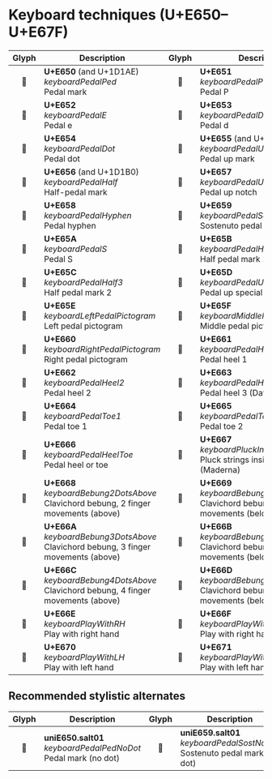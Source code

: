 Keyboard techniques (U+E650–U+E67F)
===================================

| **Glyph** | **Description** | **Glyph** | **Description**
| :-------: | --------------- | :-------: | ---------------
|<span class="bravura_large">&#xe650;</span> | **U+E650** (and U+1D1AE)<br/>*keyboardPedalPed*<br/>Pedal mark | <span class="bravura_large">&#xe651;</span> | **U+E651**<br/>*keyboardPedalP*<br/>Pedal P
|<span class="bravura_large">&#xe652;</span> | **U+E652**<br/>*keyboardPedalE*<br/>Pedal e | <span class="bravura_large">&#xe653;</span> | **U+E653**<br/>*keyboardPedalD*<br/>Pedal d
|<span class="bravura_large">&#xe654;</span> | **U+E654**<br/>*keyboardPedalDot*<br/>Pedal dot | <span class="bravura_large">&#xe655;</span> | **U+E655** (and U+1D1AF)<br/>*keyboardPedalUp*<br/>Pedal up mark
|<span class="bravura_large">&#xe656;</span> | **U+E656** (and U+1D1B0)<br/>*keyboardPedalHalf*<br/>Half-pedal mark | <span class="bravura_large">&#xe657;</span> | **U+E657**<br/>*keyboardPedalUpNotch*<br/>Pedal up notch
|<span class="bravura_large">&#xe658;</span> | **U+E658**<br/>*keyboardPedalHyphen*<br/>Pedal hyphen | <span class="bravura_large">&#xe659;</span> | **U+E659**<br/>*keyboardPedalSost*<br/>Sostenuto pedal mark
|<span class="bravura_large">&#xe65a;</span> | **U+E65A**<br/>*keyboardPedalS*<br/>Pedal S | <span class="bravura_large">&#xe65b;</span> | **U+E65B**<br/>*keyboardPedalHalf2*<br/>Half pedal mark 1
|<span class="bravura_large">&#xe65c;</span> | **U+E65C**<br/>*keyboardPedalHalf3*<br/>Half pedal mark 2 | <span class="bravura_large">&#xe65d;</span> | **U+E65D**<br/>*keyboardPedalUpSpecial*<br/>Pedal up special
|<span class="bravura_large">&#xe65e;</span> | **U+E65E**<br/>*keyboardLeftPedalPictogram*<br/>Left pedal pictogram | <span class="bravura_large">&#xe65f;</span> | **U+E65F**<br/>*keyboardMiddlePedalPictogram*<br/>Middle pedal pictogram
|<span class="bravura_large">&#xe660;</span> | **U+E660**<br/>*keyboardRightPedalPictogram*<br/>Right pedal pictogram | <span class="bravura_large">&#xe661;</span> | **U+E661**<br/>*keyboardPedalHeel1*<br/>Pedal heel 1
|<span class="bravura_large">&#xe662;</span> | **U+E662**<br/>*keyboardPedalHeel2*<br/>Pedal heel 2 | <span class="bravura_large">&#xe663;</span> | **U+E663**<br/>*keyboardPedalHeel3*<br/>Pedal heel 3 (Davis)
|<span class="bravura_large">&#xe664;</span> | **U+E664**<br/>*keyboardPedalToe1*<br/>Pedal toe 1 | <span class="bravura_large">&#xe665;</span> | **U+E665**<br/>*keyboardPedalToe2*<br/>Pedal toe 2
|<span class="bravura_large">&#xe666;</span> | **U+E666**<br/>*keyboardPedalHeelToe*<br/>Pedal heel or toe | <span class="bravura_large">&#xe667;</span> | **U+E667**<br/>*keyboardPluckInside*<br/>Pluck strings inside piano (Maderna)
|<span class="bravura_large">&#xe668;</span> | **U+E668**<br/>*keyboardBebung2DotsAbove*<br/>Clavichord bebung, 2 finger movements (above) | <span class="bravura_large">&#xe669;</span> | **U+E669**<br/>*keyboardBebung2DotsBelow*<br/>Clavichord bebung, 2 finger movements (below)
|<span class="bravura_large">&#xe66a;</span> | **U+E66A**<br/>*keyboardBebung3DotsAbove*<br/>Clavichord bebung, 3 finger movements (above) | <span class="bravura_large">&#xe66b;</span> | **U+E66B**<br/>*keyboardBebung3DotsBelow*<br/>Clavichord bebung, 3 finger movements (below)
|<span class="bravura_large">&#xe66c;</span> | **U+E66C**<br/>*keyboardBebung4DotsAbove*<br/>Clavichord bebung, 4 finger movements (above) | <span class="bravura_large">&#xe66d;</span> | **U+E66D**<br/>*keyboardBebung4DotsBelow*<br/>Clavichord bebung, 4 finger movements (below)
|<span class="bravura_large">&#xe66e;</span> | **U+E66E**<br/>*keyboardPlayWithRH*<br/>Play with right hand | <span class="bravura_large">&#xe66f;</span> | **U+E66F**<br/>*keyboardPlayWithRHEnd*<br/>Play with right hand (end)
|<span class="bravura_large">&#xe670;</span> | **U+E670**<br/>*keyboardPlayWithLH*<br/>Play with left hand | <span class="bravura_large">&#xe671;</span> | **U+E671**<br/>*keyboardPlayWithLHEnd*<br/>Play with left hand (end)

Recommended stylistic alternates
--------------------------------
| **Glyph** | **Description** | **Glyph** | **Description**
| :-------: | --------------- | :-------: | ---------------
|<span class="bravura_large">&#xf434;</span> | **uniE650.salt01**<br/>*keyboardPedalPedNoDot*<br/>Pedal mark (no dot) | <span class="bravura_large">&#xf435;</span> | **uniE659.salt01**<br/>*keyboardPedalSostNoDot*<br/>Sostenuto pedal mark (no dot)